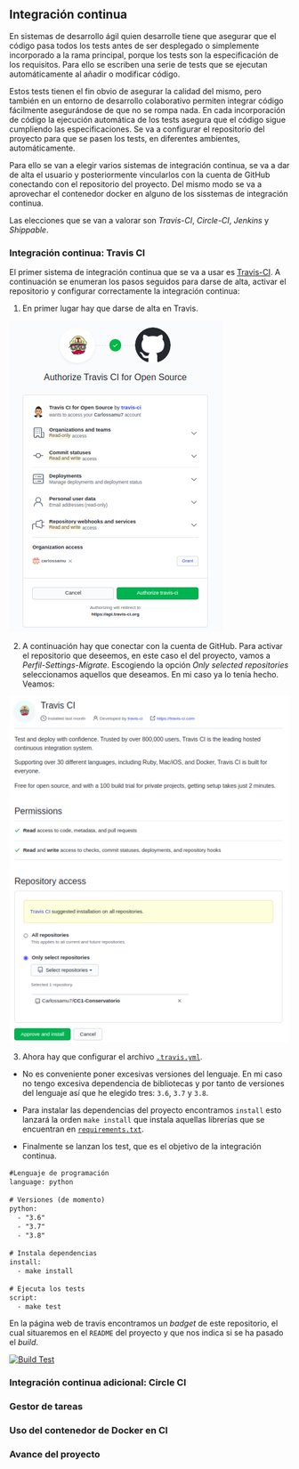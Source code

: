 ## Integración continua

En sistemas de desarrollo ágil quien desarrolle tiene que asegurar que el código pasa todos los tests antes de ser desplegado o simplemente incorporado a la rama principal, porque los tests son la especificación de los requisitos. Para ello se escriben una serie de tests que se ejecutan automáticamente al añadir o modificar código.

Estos tests tienen el fin obvio de asegurar la calidad del mismo, pero también en un entorno de desarrollo colaborativo permiten integrar código fácilmente asegurándose de que no se rompa nada. En cada incorporación de código la ejecución automática de los tests asegura que el código sigue cumpliendo las especificaciones. Se va a configurar el repositorio del proyecto para que se pasen los tests, en diferentes ambientes, automáticamente.

Para ello se van a elegir varios sistemas de integración continua, se va a dar de alta el usuario y posteriormente vincularlos con la cuenta de GitHub conectando con el repositorio del proyecto. Del mismo modo se va a aprovechar el contenedor docker en alguno de los sisstemas de integración continua.

Las elecciones que se van a valorar son *Travis-CI*, *Circle-CI*, *Jenkins* y *Shippable*.

### Integración continua: Travis CI

El primer sistema de integración continua que se va a usar es [Travis-CI](https://travis-ci.com/). A continuación se enumeran los pasos seguidos para darse de alta, activar el repositorio y configurar correctamente la integración continua:

1. En primer lugar hay que darse de alta en Travis.

![](https://github.com/Carlossamu7/CC1-Conservatorio/blob/master/docs/images/sem_08_09/travis_init.png)

2. A continuación hay que conectar con la cuenta de GitHub. Para activar el repositorio que deseemos, en este caso el del proyecto, vamos a *Perfil-Settings-Migrate*. Escogiendo la opción *Only selected repositories* seleccionamos aquellos que deseamos. En mi caso ya lo tenía hecho. Veamos:

![](https://github.com/Carlossamu7/CC1-Conservatorio/blob/master/docs/images/sem_08_09/migrate.png)

3. Ahora hay que configurar el archivo [`.travis.yml`](https://github.com/Carlossamu7/CC1-Conservatorio/blob/master/.travis.yml).

- No es conveniente poner excesivas versiones del lenguaje. En mi caso no tengo excesiva dependencia de bibliotecas y por tanto de versiones del lenguaje así que he elegido tres: `3.6`, `3.7` y `3.8`.

- Para instalar las dependencias del proyecto encontramos `install` esto lanzará la orden `make install` que instala aquellas librerías que se encuentran en [`requirements.txt`](https://github.com/Carlossamu7/CC1-Conservatorio/blob/master/requirements.txt).

- Finalmente se lanzan los test, que es el objetivo de la integración continua.

```
#Lenguaje de programación
language: python

# Versiones (de momento)
python:
  - "3.6"
  - "3.7"
  - "3.8"

# Instala dependencias
install:
  - make install

# Ejecuta los tests
script:
  - make test
```

En la página web de travis encontramos un *badget* de este repositorio, el cual situaremos en el `README` del proyecto y que nos indica si se ha pasado el *build*.

[![Build Test](https://travis-ci.org/Carlossamu7/CC1-Conservatorio.svg?branch=master)](https://travis-ci.org/github/Carlossamu7/CC1-Conservatorio)

### Integración continua adicional: Circle CI

### Gestor de tareas

### Uso del contenedor de Docker en CI

### Avance del proyecto
